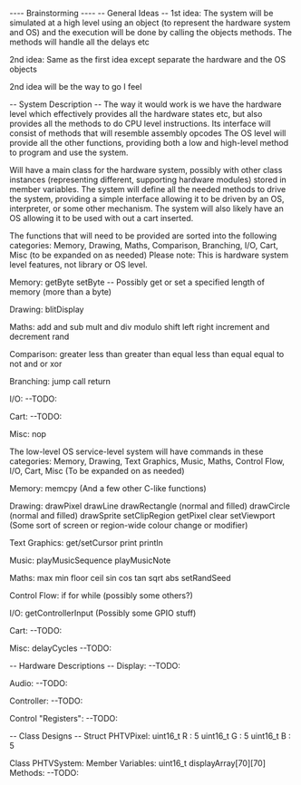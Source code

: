 ---- Brainstorming ----
-- General Ideas --
1st idea:
    The system will be simulated at a high level using an object (to represent the hardware system and OS)
    and the execution will be done by calling the objects methods. The methods will handle all the delays etc

2nd idea:
    Same as the first idea except separate the hardware and the OS objects
    
2nd idea will be the way to go I feel

-- System Description --
The way it would work is we have the hardware level which effectively provides all the hardware states etc,
but also provides all the methods to do CPU level instructions. Its interface will consist of methods that
will resemble assembly opcodes
The OS level will provide all the other functions, providing both a low and high-level method to program
and use the system.

Will have a main class for the hardware system, possibly with other class instances (representing different, supporting hardware modules) stored in member variables.
The system will define all the needed methods to drive the system, providing a simple interface allowing it to be driven by an OS, interpreter, or some other mechanism.
The system will also likely have an OS allowing it to be used with out a cart inserted.

The functions that will need to be provided are sorted into the following categories:
Memory, Drawing, Maths, Comparison, Branching, I/O, Cart, Misc (to be expanded on as needed)
Please note: This is hardware system level features, not library or OS level.

Memory:
    getByte
    setByte
    -- Possibly get or set a specified length of memory (more than a byte)

Drawing:
    blitDisplay
    
Maths:
    add and sub
    mult and div
    modulo
    shift left right
    increment and decrement
    rand

Comparison:
    greater less than
    greater than equal
    less than equal
    equal to
    not and or xor

Branching:
    jump
    call
    return

I/O:
    --TODO:

Cart:
    --TODO:

Misc:
    nop


The low-level OS service-level system will have commands in these categories:
Memory, Drawing, Text Graphics, Music, Maths, Control Flow, I/O, Cart, Misc (To be expanded on as needed)

Memory:
    memcpy (And a few other C-like functions)

Drawing:
    drawPixel
    drawLine
    drawRectangle (normal and filled)
    drawCircle (normal and filled)
    drawSprite
    setClipRegion
    getPixel
    clear
    setViewport
    (Some sort of screen or region-wide colour change or modifier)
    
Text Graphics:
    get/setCursor
    print
    println
    
Music:
    playMusicSequence
    playMusicNote
    
Maths:
    max min
    floor ceil
    sin cos tan
    sqrt
    abs
    setRandSeed

Control Flow:
    if
    for
    while
    (possibly some others?)

I/O:
    getControllerInput
    (Possibly some GPIO stuff)
    
Cart:
    --TODO:

Misc:
    delayCycles
    --TODO:

-- Hardware Descriptions --
Display:
    --TODO:

Audio:
    --TODO:

Controller:
    --TODO:

Control "Registers":
    --TODO:


-- Class Designs --
Struct PHTVPixel:
    uint16_t R : 5
    uint16_t G : 5
    uint16_t B : 5

Class PHTVSystem:
    Member Variables:
        uint16_t displayArray[70][70]
    Methods:
        --TODO: